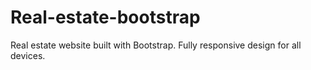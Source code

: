 # Real-estate-bootstrap
Real estate website built with Bootstrap. Fully responsive design for all devices.
